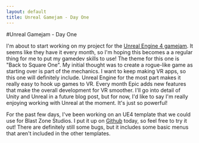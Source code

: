 ```yaml
---
layout: default
title: Unreal Gamejam - Day One
---
```


#Unreal Gamejam - Day One

I'm about to start working on my project for the [Unreal Engine 4 gamejam](https://forums.unrealengine.com/showthread.php?56004-JANUARY-GAME-JAM-Theme-BACK-TO-SQUARE-ONE). It
seems like they have it every month, so I'm hoping this becomes a a regular thing
for me to put my gamedev skills to use! The theme for this one is "Back to Square One".
My initial thought was to create a rogue-like game as starting over is part of 
the mechanics. I want to keep making VR apps, so this one will definitely include.
Unreal Engine for the most part makes it really easy to hook up games to VR. Every
month Epic adds new features that make the overall development for VR smoother. I'll
go into detail of Unity and Unreal in a future blog post, but for now, I'd like to 
say I'm really enjoying working with Unreal at the moment. It's just so powerful!
  
For the past few days, I've been working on an UE4 template that we could use for Blast Zone Studios.
 I put it up on [Github](https://github.com/skewerb/UE4_BZS_Template) today, so feel free
 to try it out! There are definitely still some bugs, but it includes some basic menus that
 aren't included in the other templates. 
